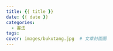 ```yaml
---
title: {{ title }}
date: {{ date }}
categories:
  - 書法
tags:
cover: images/bukutang.jpg  # 文章封面圖
---
```

